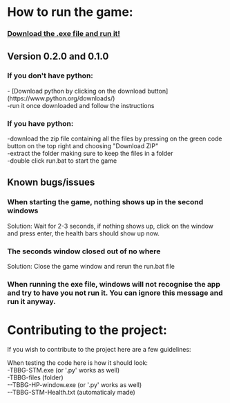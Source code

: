 <h1>How to run the game:</h1>

### [Download the .exe file and run it!](https://github.com/SciTechMC/TB-Battle-Game/releases)

## Version 0.2.0 and 0.1.0
<h3>If you don't have python:</h3>
- [Download python by clicking on the download button](https://www.python.org/downloads/)
<br>
-run it once downloaded and follow the instructions

<h3>If you have python:</h3>
-download the zip file containing all the files by pressing on the green code button on the top right and choosing "Download ZIP"
<br>
-extract the folder making sure to keep the files in a folder
<br>
-double click run.bat to start the game

## Known bugs/issues

### When starting the game, nothing shows up in the second windows
Solution: Wait for 2-3 seconds, if nothing shows up, click on the window and press enter, the health bars should show up now.
<br>
### The seconds window closed out of no where
Solution: Close the game window and rerun the run.bat file

### When running the exe file, windows will not recognise the app and try to have you not run it. You can ignore this message and run it anyway.

# Contributing to the project:

If you wish to contribute to the project here are a few guidelines:

When testing the code here is how it should look:
<br>
-TBBG-STM.exe (or '.py' works as well)
<br>
-TBBG-files (folder)
<br>
--TBBG-HP-window.exe (or '.py' works as well)
<br>
--TBBG-STM-Health.txt (automaticaly made)
<br>
